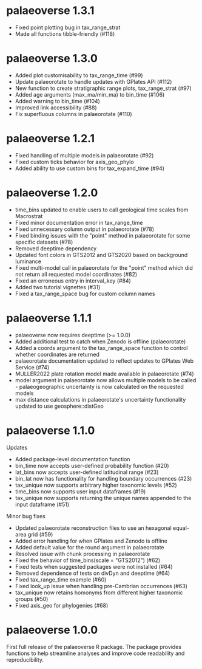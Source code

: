 # palaeoverse 1.3.1

* Fixed point plotting bug in tax_range_strat
* Made all functions tibble-friendly (#118)

# palaeoverse 1.3.0

* Added plot customisability to tax_range_time (#99)
* Update palaeorotate to handle updates with GPlates API (#112)
* New function to create stratigraphic range plots, tax_range_strat (#97)
* Added age arguments (max_ma/min_ma) to bin_time (#106)
* Added warning to bin_time (#104)
* Improved link accessibility (#88)
* Fix superfluous columns in palaeorotate (#110)

# palaeoverse 1.2.1

* Fixed handling of multiple models in palaeorotate (#92)
* Fixed custom ticks behavior for axis_geo_phylo
* Added ability to use custom bins for tax_expand_time (#94)

# palaeoverse 1.2.0

* time_bins updated to enable users to call geological time scales from Macrostrat
* Fixed minor documentation error in tax_range_time
* Fixed unnecessary column output in palaeorotate (#78)
* Fixed binding issues with the "point" method in palaeorotate for some specific datasets (#78)
* Removed deeptime dependency
* Updated font colors in GTS2012 and GTS2020 based on background luminance
* Fixed multi-model call in palaeorotate for the "point" method which did not return all requested model coordinates (#82)
* Fixed an erroneous entry in interval_key (#84)
* Added two tutorial vignettes (#31)
* Fixed a tax_range_space bug for custom column names

# palaeoverse 1.1.1

* palaeoverse now requires deeptime (>= 1.0.0)
* Added additional test to catch when Zenodo is offline (palaeorotate)
* Added a coords argument to the tax_range_space function to control whether coordinates are returned
* palaeorotate documentation updated to reflect updates to GPlates Web Service (#74)
* MULLER2022 plate rotation model made available in palaeorotate (#74)
* model argument in palaeorotate now allows multiple models to be called - palaeogeographic uncertainty is now calculated on the requested models
* max distance calculations in palaeorotate's uncertainty functionality updated to use geosphere::distGeo

# palaeoverse 1.1.0
Updates

* Added package-level documentation function
* bin_time now accepts user-defined probability function (#20)
* lat_bins now accepts user-defined latitudinal range (#23)
* bin_lat now has functionality for handling boundary occurrences (#23)
* tax_unique now supports arbitrary higher taxonomic levels (#52)
* time_bins now supports user input dataframes (#19)
* tax_unique now supports returning the unique names appended to the input dataframe (#51)

Minor bug fixes

* Updated palaeorotate reconstruction files to use an hexagonal equal-area grid (#59)
* Added error handling for when GPlates and Zenodo is offline
* Added default value for the round argument in palaeorotate
* Resolved issue with chunk processing in palaeorotate
* Fixed the behavior of time_bins(scale = "GTS2012") (#62)
* Fixed tests when suggested packages were not installed (#64)
* Removed dependence of tests on divDyn and deeptime (#64)
* Fixed tax_range_time example (#60)
* Fixed look_up issue when handling pre-Cambrian occurrences (#63)
* tax_unique now retains homonyms from different higher taxonomic groups (#50)
* Fixed axis_geo for phylogenies (#68)

# palaeoverse 1.0.0
First full release of the palaeoverse R package.
The package provides functions to help streamline analyses and improve code readability and reproducibility.
